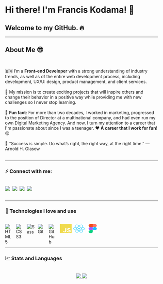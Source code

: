 # Hi there! I'm Francis Kodama! 👋
## Welcome to my GitHub. 🔥

<hr />

## About Me 😎
<br />

🇧🇷 I’m a **Front-end Developer** with a strong understanding of industry trends, as well as of the entire web development process, including development, UX/UI design, product management, and client services.
</br>
</br>
🚀 My mission is to create exciting projects that will inspire others and change their behavior in a positive way while providing me with new challenges so I never stop learning.
</br>
</br>
🏁 **Fun fact**: For more than two decades, I worked in marketing, progressed to the position of Director at a multinational company, and had even run my own Digital Marketing Agency. And now, I turn my attention to a career that I'm passionate about since I was a teenager. ❤️ **A career that I work for fun!** 😜
</br>
</br>
💭 “Success is simple. Do what’s right, the right way, at the right time.” — Arnold H. Glasow
</br>
</br>

<hr />

### ⚡ Connect with me:
<br />
<a href="https://www.fkodama.com/" target="_blank">
<img align="left" width="24px" src="https://www.fkodama.com/franciskodama/website.svg"  />
</a>

<a href="https://www.linkedin.com/in/kodama/" target="_blank">
  <img align="left" width="24px" src="https://www.fkodama.com/franciskodama/linkedin.svg"  />
</a>
<a href="https://www.instagram.com" target="_blank">
  <img align="left" width="24px" src="https://www.fkodama.com/franciskodama/instagram.svg"  />
</a>
<a href="mailto:fk@fkodama.com">
  <img align="left" width="26px" src="https://www.fkodama.com/franciskodama/email.svg" />
</a>

</br>
</br>

<hr />

### 🤖 Technologies I love and use

<div style="display: inline_block"><br>
<img align="left" alt="HTML5" width="26px" src="https://cdn.jsdelivr.net/gh/devicons/devicon/icons/html5/html5-original.svg" style="padding-right:10px;" />
<img align="left" alt="CSS3" width="26px" src="https://cdn.jsdelivr.net/gh/devicons/devicon/icons/css3/css3-original.svg" style="padding-right:10px;" />
<img align="left" alt="Sass" width="26px" src="https://cdn.jsdelivr.net/gh/devicons/devicon/icons/sass/sass-original.svg" style="padding-right:10px;" />
<img align="center" alt="js" height="30" width="40" src="https://raw.githubusercontent.com/devicons/devicon/master/icons/javascript/javascript-plain.svg">
<img align="center" alt="React" height="30" width="40" src="https://raw.githubusercontent.com/devicons/devicon/master/icons/react/react-original.svg">                                                        
<img align="left" alt="Git" width="26px" src="https://cdn.jsdelivr.net/gh/devicons/devicon/icons/git/git-original.svg" style="padding-right:10px;" />
<img align="left" alt="GitHub" width="26px" src="https://user-images.githubusercontent.com/3369400/139448065-39a229ba-4b06-434b-bc67-616e2ed80c8f.png" style="padding-right:10px;" />
<img align="center" alt="Figma" height="30" width="40" src="https://raw.githubusercontent.com/devicons/devicon/master/icons/figma/figma-original.svg">                                                   
</div>

<br />
<br />
<hr />

### 📈 Stats and Languages
<br />
<div align="center">
  <a href="https://github.com/franciskodama">
  <img height="180em" src="https://github-readme-stats.vercel.app/api?username=franciskodama&show_icons=true&theme=gradient&include_all_commits=true&count_private=true"/>
  <img height="180em" src="https://github-readme-stats.vercel.app/api/top-langs/?username=franciskodama&layout=compact&langs_count=7&theme=gradient"/>
</div>

